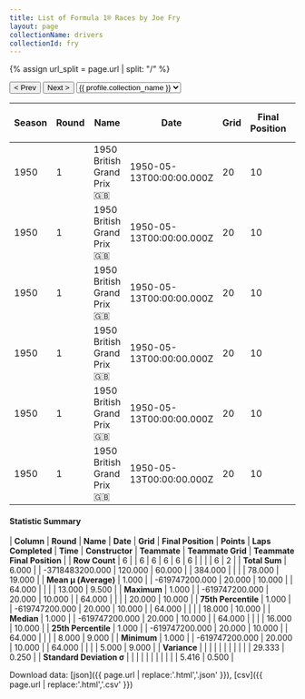 ```yaml
---
title: List of Formula 1® Races by Joe Fry
layout: page
collectionName: drivers
collectionId: fry
---
```


{% assign url_split = page.url | split: "/" %}
<div id="collection-navigation">
<button onclick="selector.options[selector.selectedIndex-1].value && (window.location = selector.options[selector.selectedIndex-1].value);">&lt; Prev</button>
<button onclick="selector.options[selector.selectedIndex+1].value && (window.location = selector.options[selector.selectedIndex+1].value);">Next &gt;</button>
<select id="selector" onchange="this.options[this.selectedIndex].value && (window.location = this.options[this.selectedIndex].value);">
  {% for collectionId in site.data[page.collectionName].refs %}
    {% if collectionId == page.collectionId %}
      {% assign selected = "selected" %}
    {% else %}
      {% assign selected = "" %}
    {% endif %}
    {% assign profile = site.data[page.collectionName][collectionId].profile %}
    <option value="/f1/{{ page.collectionName }}/{{ collectionId }}/{{ url_split[4] }}" {{ selected }}>{{ profile.collection_name }}</option>
  {% endfor %}
</select>
</div>

| Season | Round | Name | Date | Grid | Final Position | Points | Laps Completed | Time | Constructor | Teammate | Teammate Grid | Teammate Final Position |
|--|--|--|--|--|--|--|--|--|--|--|--|--|
| 1950 | 1 | 1950 British Grand Prix 🇬🇧 | 1950-05-13T00:00:00.000Z | 20 | 10 | 0.0 | 64 |   | Maserati 🇮🇹 | [David Hampshire 🇬🇧](/f1/drivers/hampshire) | 16 | 9 |
| 1950 | 1 | 1950 British Grand Prix 🇬🇧 | 1950-05-13T00:00:00.000Z | 20 | 10 | 0.0 | 64 |   | Maserati 🇮🇹 | [Brian Shawe Taylor 🇬🇧](/f1/drivers/shawe_taylor) | 20 | 10 |
| 1950 | 1 | 1950 British Grand Prix 🇬🇧 | 1950-05-13T00:00:00.000Z | 20 | 10 | 0.0 | 64 |   | Maserati 🇮🇹 | [Prince Bira 🇹🇭](/f1/drivers/bira) | 5 | R |
| 1950 | 1 | 1950 British Grand Prix 🇬🇧 | 1950-05-13T00:00:00.000Z | 20 | 10 | 0.0 | 64 |   | Maserati 🇮🇹 | [David Murray 🇬🇧](/f1/drivers/murray) | 18 | R |
| 1950 | 1 | 1950 British Grand Prix 🇬🇧 | 1950-05-13T00:00:00.000Z | 20 | 10 | 0.0 | 64 |   | Maserati 🇮🇹 | [Toulo de Graffenried 🇨🇭](/f1/drivers/graffenried) | 8 | R |
| 1950 | 1 | 1950 British Grand Prix 🇬🇧 | 1950-05-13T00:00:00.000Z | 20 | 10 | 0.0 | 64 |   | Maserati 🇮🇹 | [Louis Chiron 🇲🇨](/f1/drivers/chiron) | 11 | R |

#### Statistic Summary

| **Column** | **Round** | **Name** | **Date** | **Grid** | **Final Position** | **Points** | **Laps Completed** | **Time** | **Constructor** | **Teammate** | **Teammate Grid** | **Teammate Final Position** |
| **Row Count** | 6 |  | 6 | 6 | 6 | 6 | 6 |  |  |  | 6 | 2 |
| **Total Sum** | 6.000 |  | -3718483200.000 | 120.000 | 60.000 |  | 384.000 |  |  |  | 78.000 | 19.000 |
| **Mean μ (Average)** | 1.000 |  | -619747200.000 | 20.000 | 10.000 |  | 64.000 |  |  |  | 13.000 | 9.500 |
| **Maximum** | 1.000 |  | -619747200.000 | 20.000 | 10.000 |  | 64.000 |  |  |  | 20.000 | 10.000 |
| **75th Percentile** | 1.000 |  | -619747200.000 | 20.000 | 10.000 |  | 64.000 |  |  |  | 18.000 | 10.000 |
| **Median** | 1.000 |  | -619747200.000 | 20.000 | 10.000 |  | 64.000 |  |  |  | 16.000 | 10.000 |
| **25th Percentile** | 1.000 |  | -619747200.000 | 20.000 | 10.000 |  | 64.000 |  |  |  | 8.000 | 9.000 |
| **Minimum** | 1.000 |  | -619747200.000 | 20.000 | 10.000 |  | 64.000 |  |  |  | 5.000 | 9.000 |
| **Variance** |  |  |  |  |  |  |  |  |  |  | 29.333 | 0.250 |
| **Standard Deviation σ** |  |  |  |  |  |  |  |  |  |  | 5.416 | 0.500 |

Download data: [json]({{ page.url | replace:'.html','.json' }}), [csv]({{ page.url | replace:'.html','.csv' }})
